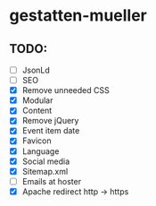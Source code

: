 # gestatten-mueller

## TODO:

- [ ] JsonLd
- [ ] SEO
- [x] Remove unneeded CSS
- [x] Modular
- [x] Content
- [x] Remove jQuery
- [x] Event item date
- [x] Favicon
- [x] Language
- [x] Social media
- [x] Sitemap.xml
- [ ] Emails at hoster
- [x] Apache redirect http -> https
